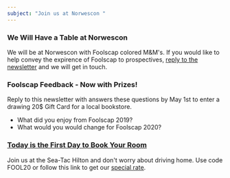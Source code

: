 ```yaml
---
subject: "Join us at Norwescon "
---
```


### We Will Have a Table at Norwescon
We will be at Norwescon with Foolscap colored M&M's.  If you would
like to help convey the expirence of Foolscap to prospectives, [reply
to the newsletter](mailto:info@foolscap.org) and we will get in touch.

### Foolscap Feedback - Now with Prizes!
Reply to this newsletter with answers these questions by May 1st to
enter a drawing 20$ Gift Card for a local bookstore.
- What did you enjoy from Foolscap 2019?
- What would you would change for Foolscap 2020?

### [Today is the First Day to Book Your Room](https://www.foolscap.org/location/)

Join us at the Sea-Tac Hilton and don't worry about driving home. Use
code FOOL20 or follow this link to get our [special
rate](https://book.passkey.com/go/foolscap2020).
